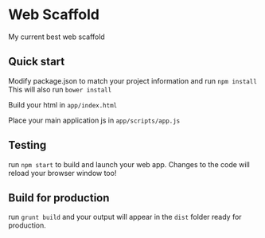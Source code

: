 # Web Scaffold
My current best web scaffold

## Quick start
Modify package.json to match your project information and run `npm install`  This will also run `bower install`

Build your html in `app/index.html`  

Place your main application js in `app/scripts/app.js`

## Testing
run `npm start` to build and launch your web app.  Changes to the code will reload your browser window too!

## Build for production
run `grunt build` and your output will appear in the `dist` folder ready for production.
